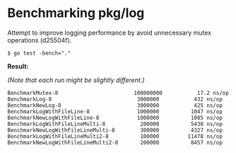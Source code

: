 # Benchmarking pkg/log

Attempt to improve logging performance by avoid unnecessary mutex operations (d25504f).

```
$ go test -bench="."
```

**Result:** 

*(Note that each run might be slightly different.)*

```
BenchmarkMutex-8                      	100000000	        17.2 ns/op
BenchmarkLog-8                        	 3000000	       432 ns/op
BenchmarkNewLog-8                     	 3000000	       425 ns/op
BenchmarkLogWithFileLine-8            	 1000000	      1047 ns/op
BenchmarkNewLogWithFileLine-8         	 1000000	      1085 ns/op
BenchmarkLogWithFileLineMulti-8       	  200000	      5430 ns/op
BenchmarkNewLogWithFileLineMulti-8    	  300000	      4327 ns/op
BenchmarkLogWithFileLineMulti2-8      	  100000	     11478 ns/op
BenchmarkNewLogWithFileLineMulti2-8   	  200000	      8457 ns/op
```